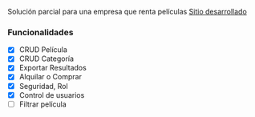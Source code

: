 Solución parcial para una empresa que renta películas [Sitio desarrollado](http://alquiler-pelicula.herokuapp.com/login)

### Funcionalidades 
- [x] CRUD Película
- [x] CRUD Categoría
- [x] Exportar Resultados
- [x] Alquilar o Comprar
- [x] Seguridad, Rol
- [x] Control de usuarios
- [ ] Filtrar película
